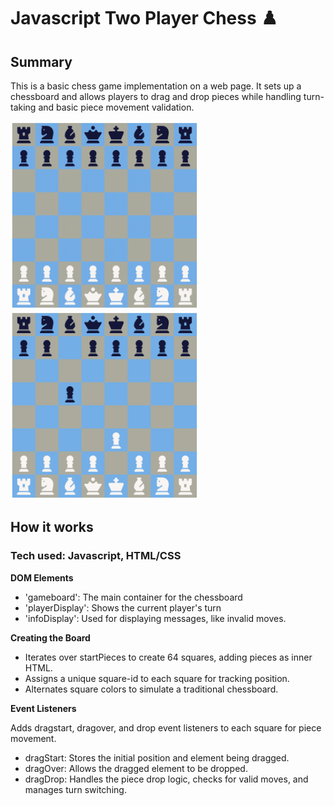 # Javascript Two Player Chess ♟️
## Summary
This is a basic chess game implementation on a web page. It sets up a chessboard and allows players to drag and drop pieces while handling turn-taking and basic piece movement validation.

<img src="chessboard.png" width = 300 /> <img src="moves.png" width = 300 />


## How it works
### Tech used: Javascript, HTML/CSS

**DOM Elements**
* 'gameboard': The main container for the chessboard
* 'playerDisplay': Shows the current player's turn
* 'infoDisplay': Used for displaying messages, like invalid moves.

**Creating the Board**

* Iterates over startPieces to create 64 squares, adding pieces as inner HTML.
* Assigns a unique square-id to each square for tracking position.
* Alternates square colors to simulate a traditional chessboard.

**Event Listeners**

Adds dragstart, dragover, and drop event listeners to each square for piece movement.
 * dragStart: Stores the initial position and element being dragged.
 * dragOver: Allows the dragged element to be dropped.
 * dragDrop: Handles the piece drop logic, checks for valid moves, and manages turn switching.

